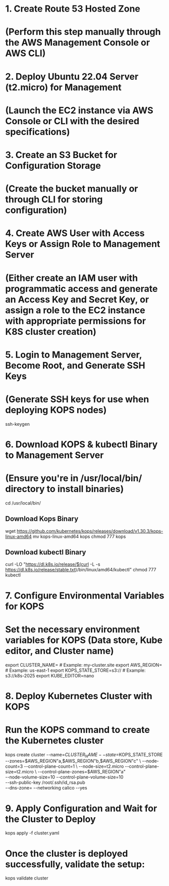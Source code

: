 # 1. **Create Route 53 Hosted Zone**  
# (Perform this step manually through the AWS Management Console or AWS CLI)

# 2. **Deploy Ubuntu 22.04 Server (t2.micro) for Management**  
# (Launch the EC2 instance via AWS Console or CLI with the desired specifications)

# 3. **Create an S3 Bucket for Configuration Storage**  
# (Create the bucket manually or through CLI for storing configuration)


# 4. **Create AWS User with Access Keys or Assign Role to Management Server**
# (Either create an IAM user with programmatic access and generate an Access Key and Secret Key, or assign a role to the EC2 instance with appropriate permissions for K8S cluster creation)

# 5. **Login to Management Server, Become Root, and Generate SSH Keys**  
# (Generate SSH keys for use when deploying KOPS nodes)
ssh-keygen 

# 6. **Download KOPS & kubectl Binary to Management Server**  
# (Ensure you're in /usr/local/bin/ directory to install binaries)

cd /usr/local/bin/

## Download Kops Binary
wget https://github.com/kubernetes/kops/releases/download/v1.30.3/kops-linux-amd64
mv kops-linux-amd64 kops
chmod 777 kops

## Download kubectl Binary
curl -LO "https://dl.k8s.io/release/$(curl -L -s https://dl.k8s.io/release/stable.txt)/bin/linux/amd64/kubectl"
chmod 777 kubectl

# 7. **Configure Environmental Variables for KOPS**
# Set the necessary environment variables for KOPS (Data store, Kube editor, and Cluster name)

export CLUSTER_NAME=<your-cluster-name>  # Example: my-cluster.site
export AWS_REGION=<aws-region>           # Example: us-east-1
export KOPS_STATE_STORE=s3://<your-s3-bucket-name>  # Example: s3://k8s-2025
export KUBE_EDITOR=nano

# 8. **Deploy Kubernetes Cluster with KOPS**  
# Run the KOPS command to create the Kubernetes cluster

kops create cluster --name=$CLUSTER_NAME --state=$KOPS_STATE_STORE \
  --zones=$AWS_REGION"a,$AWS_REGION"b,$AWS_REGION"c" \
  --node-count=3 --control-plane-count=1 \
  --node-size=t2.micro --control-plane-size=t2.micro \
  --control-plane-zones=$AWS_REGION"a" \
  --node-volume-size=10 --control-plane-volume-size=10 \
  --ssh-public-key /root/.ssh/id_rsa.pub \
  --dns-zone=<your-dns-zone> --networking calico --yes

# 9. **Apply Configuration and Wait for the Cluster to Deploy**
kops apply -f cluster.yaml

# Once the cluster is deployed successfully, validate the setup:
kops validate cluster
